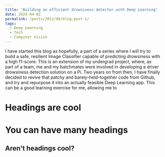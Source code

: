 ```yaml
---
title: 'Building an efficient drowsiness detector with Deep Learning'
date: 2024-04-02
permalink: /posts/2012/08/blog-post-1/
tags:
  - Deep Learning
  - Tech
  - Computer Vision
---
```


I have started this blog as hopefully, a part of a series where I will try to build a safe, resilient Image Classifier capable of predicting drowsiness with a high f1-score. This is an extension of my undergrad project, where, as part of a team, me and my batchmates were involved in developing a driver drowsiness detection solution on a Pi. Two years on from then, I have finally decided to revive that patchy and barely-held-together code from Github, and try and repurpose it into an actually feasible Deep Learning app. This can be a good learning exercise for me, allowing me to 

Headings are cool
======

You can have many headings
======

Aren't headings cool?
------
